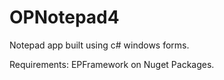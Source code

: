 # OPNotepad4
Notepad app built using c# windows forms.

Requirements:
  EPFramework on Nuget Packages.
